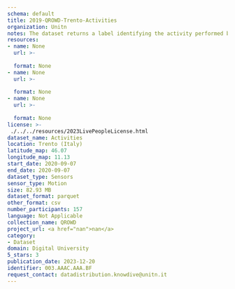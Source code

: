 ```yaml
---
schema: default
title: 2019-QROWD-Trento-Activities
organization: Unitn
notes: The dataset returns a label identifying the activity performed by the user, accurately detected using low power signals from multiple sensors in the device. This is achieved using Google’s Activity Recognition API. Possible activities are; still, in_vehicle, on_bycicle, on_foot, running, tilting, walking.
resources:
- name: None
  url: >-
    
  format: None
- name: None
  url: >-
    
  format: None
- name: None
  url: >-
    
  format: None
license: >-
 ./../../resources/2023LivePeopleLicense.html
dataset_name: Activities
location: Trento (Italy)
latitude_map: 46.07
longitude_map: 11.13
start_date: 2020-09-07
end_date: 2020-09-07
dataset_type: Sensors
sensor_type: Motion
size: 82.93 MB
dataset_format: parquet
other_format: csv
number_participants: 157
language: Not Applicable
collection_name: QROWD
project_url: <a href="nan">nan</a>
category:
- Dataset
domain: Digital University
5_stars: 3
publication_date: 2023-12-20
identifier: 003.AAAC.AAA.BF
request_contact: datadistribution.knowdive@unitn.it
---
```




